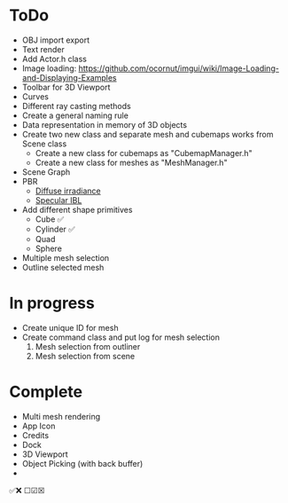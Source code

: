 # ToDo
- OBJ import export
- Text render
- Add Actor.h class
- Image loading: https://github.com/ocornut/imgui/wiki/Image-Loading-and-Displaying-Examples
- Toolbar for 3D Viewport
- Curves
- Different ray casting methods
- Create a general naming rule
- Data representation in memory of 3D objects
- Create two new class and separate mesh and cubemaps works from Scene class
  - Create a new class for cubemaps as "CubemapManager.h"
  - Create a new class for meshes as "MeshManager.h" 
- Scene Graph 
- PBR
  - [Diffuse irradiance](https://learnopengl.com/PBR/IBL/Diffuse-irradiance)
  - [Specular IBL](https://learnopengl.com/PBR/IBL/Specular-IBL)
- Add different shape primitives
  - Cube ✅
  - Cylinder ✅
  - Quad
  - Sphere
- Multiple mesh selection
- Outline selected mesh


# In progress
- Create unique ID for mesh
- Create command class and put log for mesh selection
  1. Mesh selection from outliner
  2. Mesh selection from scene

# Complete
- Multi mesh rendering 
- App Icon
- Credits
- Dock
- 3D Viewport
- Object Picking (with back buffer) 
- 


✅❌
☐☑☒
